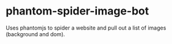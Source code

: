 phantom-spider-image-bot
========================

Uses phantomjs to spider a website and pull out a list of images (background and dom).
